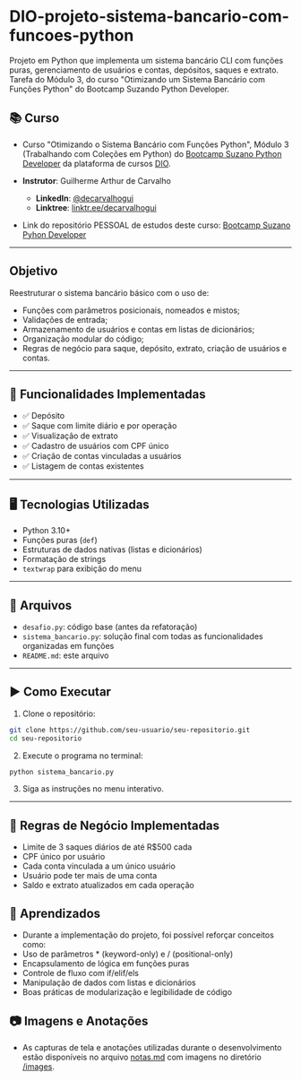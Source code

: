# DIO-projeto-sistema-bancario-com-funcoes-python
Projeto em Python que implementa um sistema bancário CLI com funções puras, gerenciamento de usuários e contas, depósitos, saques e extrato. Tarefa do Módulo 3, do curso "Otimizando um Sistema Bancário com Funções Python" do Bootcamp Suzando Python Developer.

## 📚 Curso

- Curso "Otimizando o Sistema Bancário com Funções Python", Módulo 3 (Trabalhando com Coleções em Python) do [Bootcamp Suzano Python Developer](https://web.dio.me/track/suzano-python-developer) da plataforma de cursos [DIO](https://web.dio.me).

- **Instrutor**: Guilherme Arthur de Carvalho  
    - **LinkedIn**: [@decarvalhogui](https://www.linkedin.com/in/decarvalhogui/)  
    - **Linktree**: [linktr.ee/decarvalhogui](https://linktr.ee/decarvalhogui)

- Link do repositório PESSOAL de estudos deste curso: [Bootcamp Suzano Pyhon Developer](https://github.com/ahaerdy/DIO-learning/tree/main/Suzano%20-%20Python%20Developer)

---

## Objetivo

Reestruturar o sistema bancário básico com o uso de:

- Funções com parâmetros posicionais, nomeados e mistos;
- Validações de entrada;
- Armazenamento de usuários e contas em listas de dicionários;
- Organização modular do código;
- Regras de negócio para saque, depósito, extrato, criação de usuários e contas.

---

## 🔧 Funcionalidades Implementadas

- ✅ Depósito
- ✅ Saque com limite diário e por operação
- ✅ Visualização de extrato
- ✅ Cadastro de usuários com CPF único
- ✅ Criação de contas vinculadas a usuários
- ✅ Listagem de contas existentes

---

## 🖥️ Tecnologias Utilizadas

- Python 3.10+
- Funções puras (`def`)
- Estruturas de dados nativas (listas e dicionários)
- Formatação de strings
- `textwrap` para exibição do menu

---

## 📁 Arquivos

- `desafio.py`: código base (antes da refatoração)
- `sistema_bancario.py`: solução final com todas as funcionalidades organizadas em funções
- `README.md`: este arquivo

---

## ▶️ Como Executar

1. Clone o repositório:

```bash
git clone https://github.com/seu-usuario/seu-repositorio.git
cd seu-repositorio
```

2. Execute o programa no terminal:

```bash
python sistema_bancario.py
```

3. Siga as instruções no menu interativo.

---

## 📌 Regras de Negócio Implementadas

- Limite de 3 saques diários de até R$500 cada
- CPF único por usuário
- Cada conta vinculada a um único usuário
- Usuário pode ter mais de uma conta
- Saldo e extrato atualizados em cada operação

## 🏁 Aprendizados

- Durante a implementação do projeto, foi possível reforçar conceitos como:
- Uso de parâmetros * (keyword-only) e / (positional-only)
- Encapsulamento de lógica em funções puras
- Controle de fluxo com if/elif/els
- Manipulação de dados com listas e dicionários
- Boas práticas de modularização e legibilidade de código

## 📷 Imagens e Anotações

- As capturas de tela e anotações utilizadas durante o desenvolvimento estão disponíveis no arquivo [notas.md](https://github.com/ahaerdy/DIO-projeto-sistema-bancario-com-funcoes-python/blob/main/notas.md) com imagens no diretório [/images](https://github.com/ahaerdy/DIO-projeto-sistema-bancario-com-funcoes-python/tree/main/images).